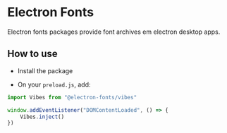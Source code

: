 # Electron Fonts

Electron fonts packages provide font archives em electron desktop apps.

## How to use

* Install the package

* On your `preload.js`, add:

```ts
import Vibes from "@electron-fonts/vibes"

window.addEventListener("DOMContentLoaded", () => {
    Vibes.inject()
})
```